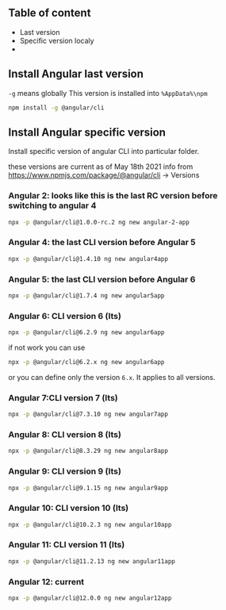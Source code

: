 ## Table of content
* Last version
* Specific version localy
* 
## Install Angular last version
`-g` means globally
This version is installed into `%AppData%\npm`
```bash
npm install -g @angular/cli
```
## Install Angular specific version
Install specific version of angular CLI into particular folder.

these versions are current as of May 18th 2021 
info from https://www.npmjs.com/package/@angular/cli -> Versions

### Angular 2: looks like this is the last RC version before switching to angular 4 
```bash 
npx -p @angular/cli@1.0.0-rc.2 ng new angular-2-app
```

### Angular 4: the last CLI version before Angular 5
```bash
npx -p @angular/cli@1.4.10 ng new angular4app
```

### Angular 5: the last CLI version before Angular 6
```bash
npx -p @angular/cli@1.7.4 ng new angular5app
```

### Angular 6: CLI version 6 (lts)
```bash
npx -p @angular/cli@6.2.9 ng new angular6app 
```

if not work you can use </br> 
```bash
npx -p @angular/cli@6.2.x ng new angular6app 
```
or you can define only the version `6.x`. It applies to all versions.

### Angular 7:CLI version 7 (lts)
```bash
npx -p @angular/cli@7.3.10 ng new angular7app 
```

### Angular 8: CLI version 8 (lts)
```bash
npx -p @angular/cli@8.3.29 ng new angular8app 
```

### Angular 9: CLI version 9 (lts)
```bash
npx -p @angular/cli@9.1.15 ng new angular9app
```

### Angular 10: CLI version 10 (lts)
```bash
npx -p @angular/cli@10.2.3 ng new angular10app
```

### Angular 11: CLI version 11 (lts)
```bash
npx -p @angular/cli@11.2.13 ng new angular11app
```

### Angular 12: current
```bash
npx -p @angular/cli@12.0.0 ng new angular12app
```
